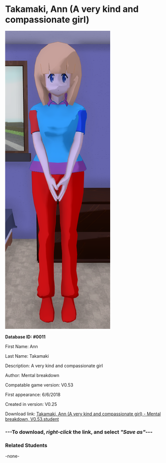 # Takamaki, Ann (A very kind and compassionate girl)

<img src="../../Files/Images/Takamaki, Ann (A very kind and compassionate girl).png" title="Takamaki, Ann (A very kind and compassionate girl) - Mental breakdown, V0.53">

**Database ID: #0011**

First Name: Ann

Last Name: Takamaki

Description: A very kind and compassionate girl

Author: Mental breakdown

Compatable game version: V0.53

First appearance: 6/6/2018

Created in version: V0.25

Download link: <a href="https://raw.githubusercontent.com/Arbiter1223/Daigaku-Gurashi-Custom-Students/master/Files/Student%20Files/Takamaki%2C%20Ann%20(A%20very%20kind%20and%20compassionate%20girl)%20-%20Mental%20breakdown%2C%20V0.53.student">Takamaki, Ann (A very kind and compassionate girl) - Mental breakdown, V0.53.student</a>

### ---**To download, _right-click_ the link, and select _"Save as"_**---

### Related Students

-none-
